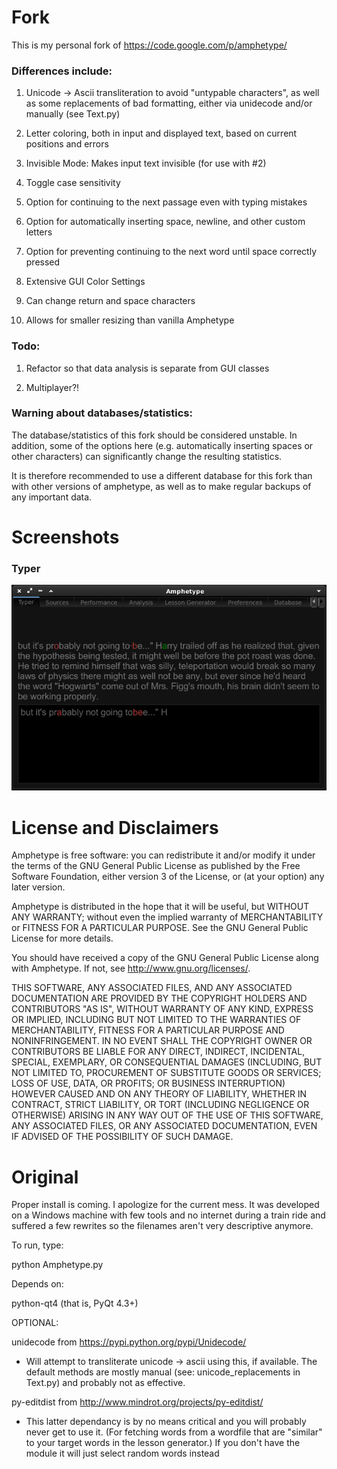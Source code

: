 # Fork

This is my personal fork of https://code.google.com/p/amphetype/

### Differences include:

1. Unicode -> Ascii transliteration to avoid "untypable characters", as well as some replacements of bad formatting, either via unidecode and/or manually (see Text.py)

2. Letter coloring, both in input and displayed text, based on current positions and errors

3. Invisible Mode: Makes input text invisible (for use with #2)

4. Toggle case sensitivity

5. Option for continuing to the next passage even with typing mistakes

4. Option for automatically inserting space, newline, and other custom letters

6. Option for preventing continuing to the next word until space correctly pressed

7. Extensive GUI Color Settings

8. Can change return and space characters

9. Allows for smaller resizing than vanilla Amphetype

### Todo:

1. Refactor so that data analysis is separate from GUI classes

2. Multiplayer?!

### Warning about databases/statistics: 

The database/statistics of this fork should be considered unstable.  In addition, some of the options here (e.g. automatically inserting spaces or other characters) can significantly change the resulting statistics. 

It is therefore recommended to use a different database for this fork than with other versions of amphetype, as well as to make regular backups of any important data.

# Screenshots

### Typer
![Typer](screenshots/typer.png)

# License and Disclaimers

Amphetype is free software: you can redistribute it and/or modify
it under the terms of the GNU General Public License as published by
the Free Software Foundation, either version 3 of the License, or
(at your option) any later version.

Amphetype is distributed in the hope that it will be useful,
but WITHOUT ANY WARRANTY; without even the implied warranty of
MERCHANTABILITY or FITNESS FOR A PARTICULAR PURPOSE.  See the
GNU General Public License for more details.

You should have received a copy of the GNU General Public License
along with Amphetype.  If not, see <http://www.gnu.org/licenses/>.

THIS SOFTWARE, ANY ASSOCIATED FILES, AND ANY ASSOCIATED DOCUMENTATION
ARE PROVIDED BY THE COPYRIGHT HOLDERS AND CONTRIBUTORS "AS IS", WITHOUT
WARRANTY OF ANY KIND, EXPRESS OR IMPLIED, INCLUDING BUT NOT LIMITED TO
THE WARRANTIES OF MERCHANTABILITY, FITNESS FOR A PARTICULAR PURPOSE AND
NONINFRINGEMENT. IN NO EVENT SHALL THE COPYRIGHT OWNER OR CONTRIBUTORS
BE LIABLE FOR ANY DIRECT, INDIRECT, INCIDENTAL, SPECIAL, EXEMPLARY, OR
CONSEQUENTIAL DAMAGES (INCLUDING, BUT NOT LIMITED TO, PROCUREMENT OF
SUBSTITUTE GOODS OR SERVICES; LOSS OF USE, DATA, OR PROFITS; OR BUSINESS
INTERRUPTION) HOWEVER CAUSED AND ON ANY THEORY OF LIABILITY, WHETHER IN
CONTRACT, STRICT LIABILITY, OR TORT (INCLUDING NEGLIGENCE OR OTHERWISE)
ARISING IN ANY WAY OUT OF THE USE OF THIS SOFTWARE, ANY ASSOCIATED FILES,
OR ANY ASSOCIATED DOCUMENTATION, EVEN IF ADVISED OF THE POSSIBILITY OF
SUCH DAMAGE.

# Original

Proper install is coming. I apologize for the current
mess. It was developed on a Windows machine with few
tools and no internet during a train ride and suffered
a few rewrites so the filenames aren't very descriptive
anymore.


To run, type:

python Amphetype.py


Depends on:

python-qt4  (that is, PyQt 4.3+)

OPTIONAL:

unidecode from https://pypi.python.org/pypi/Unidecode/
 - Will attempt to transliterate unicode -> ascii using this,
 if available. The default methods are mostly manual 
 (see: unicode_replacements in Text.py) and probably not as 
 effective.

py-editdist from http://www.mindrot.org/projects/py-editdist/
 - This latter dependancy is by no means critical and you will
 probably never get to use it. (For fetching words from a wordfile
 that are "similar" to your target words in the lesson generator.)
 If you don't have the module it will just select random words
 instead



